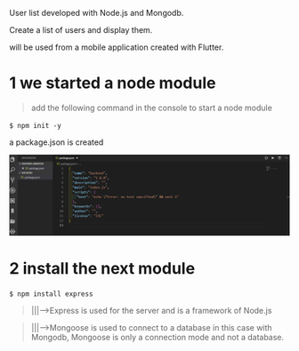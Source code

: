 
 User list developed with Node.js and Mongodb.
 
 Create a list of users and display them.

will be used from a mobile application created with Flutter.



# 1 we started a node module

>add the following command in the console to start a node module

`$ npm init -y`


a package.json is created


![](/IMG/json.png)

# 2 install the next module

`$ npm install express`

>|||-->Express is used for the server and is a framework of Node.js


>|||-->Mongoose is used to connect to a database in this case with Mongodb, Mongoose is only a connection mode and not a database. 




